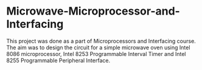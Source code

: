 # Microwave-Microprocessor-and-Interfacing
This project was done as a part of Microprocessors and Interfacing course. The aim was to design the circuit for a simple microwave oven using Intel 8086 microprocessor, Intel 8253 Programmable Interval Timer and Intel 8255 Programmable Peripheral Interface.
